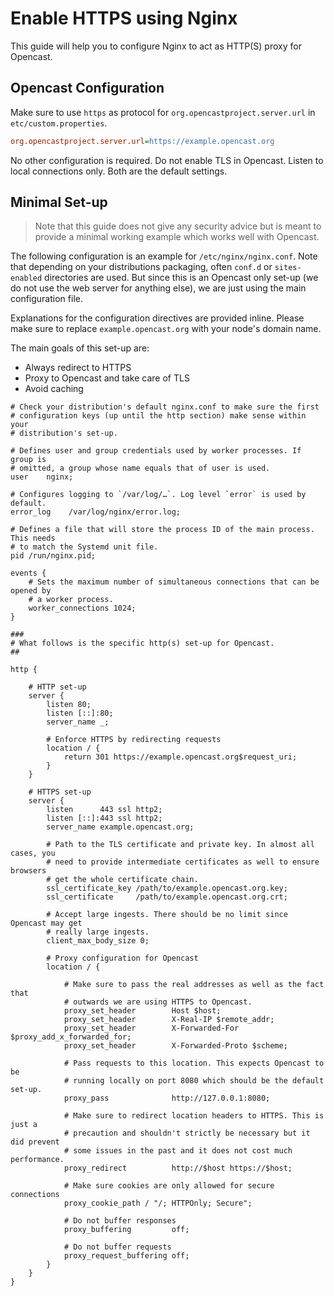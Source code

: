 Enable HTTPS using Nginx
========================

This guide will help you to configure Nginx to act as HTTP(S) proxy for Opencast.


Opencast Configuration
----------------------

Make sure to use `https` as protocol for `org.opencastproject.server.url` in `etc/custom.properties`.

```ini
org.opencastproject.server.url=https://example.opencast.org
```

No other configuration is required. Do not enable TLS in Opencast. Listen to local connections only. Both are the
default settings.


Minimal Set-up
--------------

> Note that this guide does not give any security advice but is meant to provide a minimal working example which works
> well with Opencast.

The following configuration is an example for `/etc/nginx/nginx.conf`. Note that depending on your distributions
packaging, often `conf.d` or `sites-enabled` directories are used. But since this is an Opencast only set-up (we do not
use the web server for anything else), we are just using the main configuration file.

Explanations for the configuration directives are provided inline. Please make sure to replace `example.opencast.org`
with your node's domain name.

The main goals of this set-up are:

- Always redirect to HTTPS
- Proxy to Opencast and take care of TLS
- Avoid caching


```
# Check your distribution's default nginx.conf to make sure the first
# configuration keys (up until the http section) make sense within your
# distribution's set-up.

# Defines user and group credentials used by worker processes. If group is
# omitted, a group whose name equals that of user is used.
user    nginx;

# Configures logging to `/var/log/…`. Log level `error` is used by default.
error_log    /var/log/nginx/error.log;

# Defines a file that will store the process ID of the main process. This needs
# to match the Systemd unit file.
pid /run/nginx.pid;

events {
    # Sets the maximum number of simultaneous connections that can be opened by
    # a worker process.
    worker_connections 1024;
}

###
# What follows is the specific http(s) set-up for Opencast.
##

http {

    # HTTP set-up
    server {
        listen 80;
        listen [::]:80;
        server_name _;

        # Enforce HTTPS by redirecting requests
        location / {
            return 301 https://example.opencast.org$request_uri;
        }
    }

    # HTTPS set-up
    server {
        listen      443 ssl http2;
        listen [::]:443 ssl http2;
        server_name example.opencast.org;

        # Path to the TLS certificate and private key. In almost all cases, you
        # need to provide intermediate certificates as well to ensure browsers
        # get the whole certificate chain.
        ssl_certificate_key /path/to/example.opencast.org.key;
        ssl_certificate     /path/to/example.opencast.org.crt;

        # Accept large ingests. There should be no limit since Opencast may get
        # really large ingests.
        client_max_body_size 0;

        # Proxy configuration for Opencast
        location / {

            # Make sure to pass the real addresses as well as the fact that
            # outwards we are using HTTPS to Opencast.
            proxy_set_header        Host $host;
            proxy_set_header        X-Real-IP $remote_addr;
            proxy_set_header        X-Forwarded-For $proxy_add_x_forwarded_for;
            proxy_set_header        X-Forwarded-Proto $scheme;

            # Pass requests to this location. This expects Opencast to be
            # running locally on port 8080 which should be the default set-up.
            proxy_pass              http://127.0.0.1:8080;

            # Make sure to redirect location headers to HTTPS. This is just a
            # precaution and shouldn't strictly be necessary but it did prevent
            # some issues in the past and it does not cost much performance.
            proxy_redirect          http://$host https://$host;

            # Make sure cookies are only allowed for secure connections
            proxy_cookie_path / "/; HTTPOnly; Secure";

            # Do not buffer responses
            proxy_buffering         off;

            # Do not buffer requests
            proxy_request_buffering off;
        }
    }
}
```
